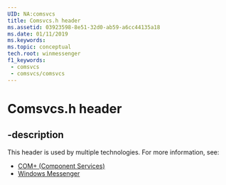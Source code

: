 ```yaml
---
UID: NA:comsvcs
title: Comsvcs.h header
ms.assetid: 03923598-8e51-32d0-ab59-a6cc44135a18
ms.date: 01/11/2019
ms.keywords: 
ms.topic: conceptual
tech.root: winmessenger
f1_keywords:
 - comsvcs
 - comsvcs/comsvcs
---
```


# Comsvcs.h header


## -description

This header is used by multiple technologies. For more information, see:

- [COM+ (Component Services)](../_cos/index.md)
- [Windows Messenger](../_winmessenger/index.md)

